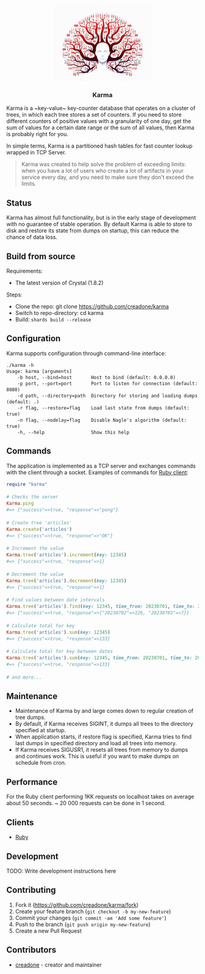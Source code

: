 <p align="center">
  <img src="https://raw.githubusercontent.com/creadone/karma/master/docs/karma.png" height="200">
  <h3 align="center">Karma</h3>
</p>

Karma is a ~key-value~ key-counter database that operates on a cluster of trees, in which each tree stores a set of counters. If you need to store different counters of positive values with a granularity of one day, get the sum of values for a certain date range or the sum of all values, then Karma is probably right for you.

In simple terms, Karma is a partitioned hash tables for fast counter lookup wrapped in TCP Server.

> Karma was created to help solve the problem of exceeding limits: when you have a lot of users who create a lot of artifacts in your service every day, and you need to make sure they don't exceed the limits.

## Status

Karma has almost full functionality, but is in the early stage of development with no guarantee of stable operation. By default Karma is able to store to disk and restore its state from dumps on startup, this can reduce the chance of data loss.

## Build from source

Requirements:

* The latest version of Crystal (1.8.2)

Steps:

* Clone the repo: git clone https://github.com/creadone/karma
* Switch to repo-directory: cd karma
* Build: `shards build --release`

## Configuration

Karma supports configuration through command-line interface:

```
./karma -h
Usage: karma [arguments]
    -b host, --bind=host       Host to bind (default: 0.0.0.0)
    -p port, --port=port       Port to listen for connection (default: 8080)
    -d path, --directory=path  Directory for storing and loading dumps (default: .)
    -r flag, --restore=flag    Load last state from dumps (default: true)
    -n flag, --nodelay=flag    Disable Nagle's algorithm (default: true)
    -h, --help                 Show this help
```

## Commands

The application is implemented as a TCP server and exchanges commands with the client through a socket. Examples of commands for [Ruby client](https://github.com/creadone/karmarb):

```Ruby
require "karma"

# Checks the server
Karma.ping
#=> {"success"=>true, "response"=>"pong"}

# Create tree 'articles'
Karma.create('articles')
#=> {"success"=>true, "response"=>"OK"}

# Increment the value
Karma.tree('articles').increment(key: 12345)
#=> {"success"=>true, "response"=>1}

# Decrement the value
Karma.tree('articles').decrement(key: 12345)
#=> {"success"=>true, "response"=>1}

# Find values between date intervals
Karma.tree('articles').find(key: 12345, time_from: 20230701, time_to: 20230703)
#=> {"success"=>true, "response"=>{"20230702"=>126, "20230703"=>7}}

# Calculate total for key
Karma.tree('articles').sum(key: 12345)
#=> {"success"=>true, "response"=>133}

# Calculate total for key between dates
Karma.tree('articles').sum(key: 12345, time_from: 20230701, time_to: 20230703)
#=> {"success"=>true, "response"=>133}

# and more...

```

## Maintenance

* Maintenance of Karma by and large comes down to regular creation of tree dumps.
* By default, if Karma receives SIGINT, it dumps all trees to the directory specified at startup.
* When application starts, if restore flag is specified, Karma tries to find last dumps in specified directory and load all trees into memory.
* If Karma receives SIGUSR1, it resets all trees from memory to dumps and continues work. This is useful if you want to make dumps on schedule from cron.

## Performance

For the Ruby client performing 1KK requests on localhost takes on average about 50 seconds. ~ 20 000 requests can be done in 1 second.

## Clients

* [Ruby](https://github.com/creadone/karmarb)

## Development

TODO: Write development instructions here

## Contributing

1. Fork it (<https://github.com/creadone/karma/fork>)
2. Create your feature branch (`git checkout -b my-new-feature`)
3. Commit your changes (`git commit -am 'Add some feature'`)
4. Push to the branch (`git push origin my-new-feature`)
5. Create a new Pull Request

## Contributors

- [creadone](https://github.com/your-github-user) - creator and maintainer
